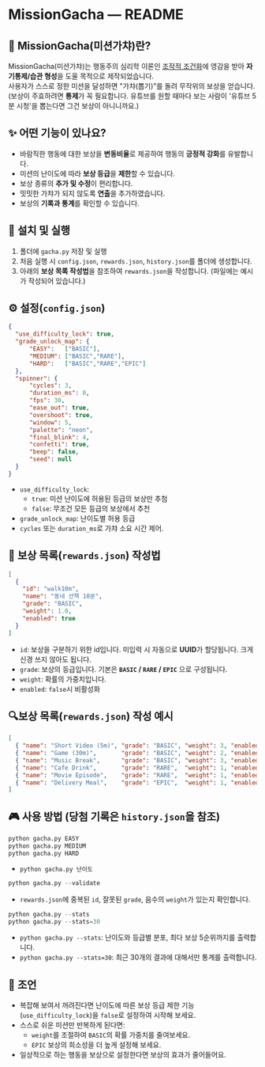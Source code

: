 MissionGacha — README
==


🎯 MissionGacha(미션가챠)란?
--
MissionGacha(미션가챠)는 행동주의 심리학 이론인 [조작적 조건화](https://ko.wikipedia.org/wiki/%EC%A1%B0%EC%9E%91%EC%A0%81_%EC%A1%B0%EA%B1%B4%ED%99%94)에 영감을 받아 **자기통제/습관 형성**을 도울 목적으로 제작되었습니다.<br/>
사용자가 스스로 정한 미션을 달성하면 "가챠(뽑기)"를 돌려 무작위의 보상을 얻습니다.<br/>
(보상이 주효하려면 **통제**가 꼭 필요합니다. 유튜브를 원할 때마다 보는 사람이 '유튜브 5분 시청'을 뽑는다면 그건 보상이 아니니까요.)


✨ 어떤 기능이 있나요?
---
- 바람직한 행동에 대한 보상을 **변동비율**로 제공하여 행동의 **긍정적 강화**를 유발합니다.
- 미션의 난이도에 따라 **보상 등급**을 **제한**할 수 있습니다.
- 보상 종류의 **추가 및 수정**이 편리합니다.
- 밋밋한 가챠가 되지 않도록 **연출**을 추가하였습니다.
- 보상의 **기록과 통계**를 확인할 수 있습니다.


🚀 설치 및 실행
---
1. 폴더에 `gacha.py` 저장 및 실행
2. 처음 실행 시 `config.json`, `rewards.json`, `history.json`를 폴더에 생성합니다.
3. 아래의 **보상 목록 작성법**을 참조하여 `rewards.json`을 작성합니다. (파일에는 예시가 작성되어 있습니다.)


⚙️ 설정(`config.json`)
---
```json
{
  "use_difficulty_lock": true,
  "grade_unlock_map": {
      "EASY":   ["BASIC"],
      "MEDIUM": ["BASIC","RARE"],
      "HARD":   ["BASIC","RARE","EPIC"]
  },
  "spinner": {
      "cycles": 3,
      "duration_ms": 0,
      "fps": 30,
      "ease_out": true,
      "overshoot": true,
      "window": 5,
      "palette": "neon",
      "final_blink": 4,
      "confetti": true,
      "beep": false,
      "seed": null
  }
}
```
- `use_difficulty_lock`:
    - `true`: 미션 난이도에 허용된 등급의 보상만 추첨
    - `false`: 무조건 모든 등급의 보상에서 추천
- `grade_unlock_map`: 난이도별 허용 등급
- `cycles` 또는 `duration_ms`로 가챠 소요 시간 제어.


🎁 보상 목록(`rewards.json`) 작성법
---
```json
[
  {
    "id": "walk10m",
    "name": "동네 산책 10분",
    "grade": "BASIC",
    "weight": 1.0,
    "enabled": true
  }
]
```
- `id`: 보상을 구분하기 위한 id입니다. 미입력 시 자동으로 **UUID**가 할당됩니다. 크게 신경 쓰지 않아도 됩니다.
- `grade`: 보상의 등급입니다. 기본은 **`BASIC` / `RARE` / `EPIC`** 으로 구성됩니다.
- `weight`: 확률의 가중치입니다.
- `enabled`: `false`시 비활성화


🔍보상 목록(`rewards.json`) 작성 예시
---
```json
[
  { "name": "Short Video (5m)", "grade": "BASIC", "weight": 3, "enabled": true },
  { "name": "Game (30m)",       "grade": "BASIC", "weight": 2, "enabled": true },
  { "name": "Music Break",      "grade": "BASIC", "weight": 3, "enabled": true },
  { "name": "Cafe Drink",       "grade": "RARE",  "weight": 1, "enabled": true },
  { "name": "Movie Episode",    "grade": "RARE",  "weight": 1, "enabled": true },
  { "name": "Delivery Meal",    "grade": "EPIC",  "weight": 1, "enabled": true }
]
```


🎮 사용 방법 (당첨 기록은 `history.json`을 참조)
---
```python
python gacha.py EASY
python gacha.py MEDIUM
python gacha.py HARD
```
- `python gacha.py 난이도`
```python
python gacha.py --validate
```
- `rewards.json`에 중복된 `id`, 잘못된 `grade`, 음수의 `weight`가 있는지 확인합니다.
```python
python gacha.py --stats
python gacha.py --stats=30
```
- `python gacha.py --stats`: 난이도와 등급별 분포, 최다 보상 5순위까지를 출력합니다.
- `python gacha.py --stats=30`: 최근 30개의 결과에 대해서만 통계를 출력합니다.


🧩 조언
---
- 복잡해 보여서 꺼려진다면 난이도에 따른 보상 등급 제한 기능(`use_difficulty_lock`)을 `false`로 설정하여 시작해 보세요.
- 스스로 쉬운 미션만 반복하게 된다면:
  - `weight`를 조절하여 `BASIC`의 확률 가중치를 줄여보세요.
  - `EPIC` 보상의 희소성을 더 높게 설정해 보세요.
- 일상적으로 하는 행동을 보상으로 설정한다면 보상의 효과가 줄어들어요.

